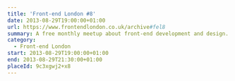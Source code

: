 ```yaml
---
title: 'Front-end London #8'
date: 2013-08-29T19:00:00+01:00
url: https://www.frontendlondon.co.uk/archive#fel8
summary: A free monthly meetup about front-end development and design.
category:
  - Front-end London
start: 2013-08-29T19:00:00+01:00
end: 2013-08-29T21:30:00+01:00
placeId: 9c3xgwj2+x8
---
```

